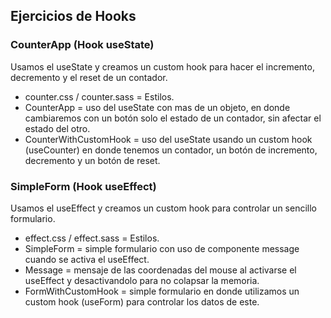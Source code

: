 ## Ejercicios de Hooks

### CounterApp (Hook useState)
Usamos el useState y creamos un custom hook para hacer el incremento, decremento y el reset de un contador.

- counter.css / counter.sass = Estilos.
- CounterApp = uso del useState con mas de un objeto, en donde cambiaremos con un botón solo el estado de un contador, sin afectar el estado del otro.
- CounterWithCustomHook = uso del useState usando un custom hook (useCounter) en donde tenemos un contador, un botón de incremento, decremento y un botón de reset.

### SimpleForm (Hook useEffect)
Usamos el useEffect y creamos un custom hook para controlar un sencillo formulario.

- effect.css / effect.sass = Estilos.
- SimpleForm = simple formulario con uso de componente message cuando se activa el useEffect.
- Message = mensaje de las coordenadas del mouse al activarse el useEffect y desactivandolo para no colapsar la memoria.
- FormWithCustomHook = simple formulario en donde utilizamos un custom hook (useForm) para controlar los datos de este.